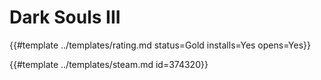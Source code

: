 # Dark Souls III
<!-- script:Aliases [
    "Dark Souls 3"
] -->

{{#template ../templates/rating.md status=Gold installs=Yes opens=Yes}}

{{#template ../templates/steam.md id=374320}}
